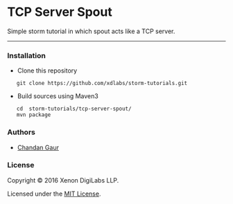 # TCP Server Spout
Simple storm tutorial in which spout acts like a TCP server.

-------------------------------------------------------------

### Installation

 * Clone this repository
```
   git clone https://github.com/xdlabs/storm-tutorials.git
``` 
 * Build sources using Maven3
```
   cd  storm-tutorials/tcp-server-spout/
   mvn package
```

### Authors
* [Chandan Gaur](https://github.com/gaurchandan)

### License
Copyright &copy; 2016 Xenon DigiLabs LLP.

Licensed under the [MIT License](LICENSE).

